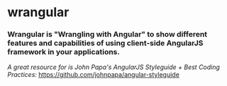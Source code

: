 # wrangular

### Wrangular is "Wrangling with Angular" to show different features and capabilities of using client-side AngularJS framework in your applications.

*A great resource for is John Papa's AngularJS Styleguide + Best Coding Practices:*
https://github.com/johnpapa/angular-styleguide 